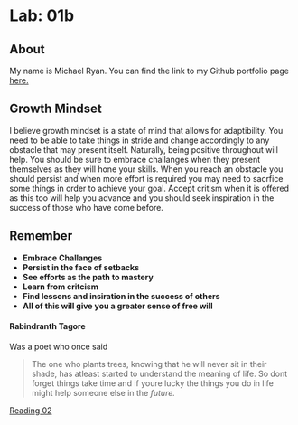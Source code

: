 # Lab: 01b

## About
My name is Michael Ryan.  You can find the link to my Github portfolio page [here.](https://github.com/Michaelryan228)

## Growth Mindset
I believe growth mindset is a state of mind that allows for adaptibility.  You need to be able to take things in stride and change accordingly to any obstacle that may present itself.  Naturally, being positive throughout will help.  You should be sure to embrace challanges when they present themselves as they will hone your skills.  When you reach an obstacle you should persist and when more effort is required you may need to sacrfice some things in order to achieve your goal.  Accept critism when it is offered as this too will help you advance and you should seek inspiration in the success of those who have come before.  

## Remember
* **Embrace Challanges**
* **Persist in the face of setbacks**
* **See efforts as the path to mastery**
* **Learn from critcism**
* **Find lessons and insiration in the success of others**
* **All of this will give you a greater sense of free will**

#### Rabindranth Tagore
Was a poet who once said
>The one who plants trees, knowing that he will never sit in their shade, has atleast started to understand the meaning of life.
So dont forget things take time and if youre lucky the things you do in life might help someone else in the *future.*

[Reading 02](https://github.com/Michaelryan228/reading-notes/blob/main/reading02.md)

